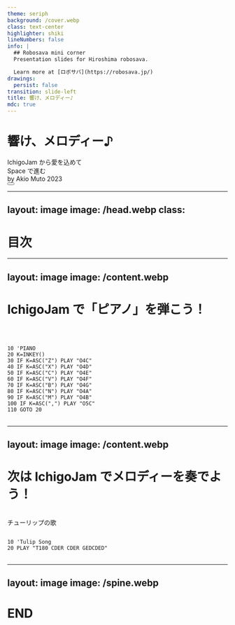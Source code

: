 ```yaml
---
theme: seriph
background: /cover.webp
class: text-center
highlighter: shiki
lineNumbers: false
info: |
  ## Robosava mini corner
  Presentation slides for Hiroshima robosava.

  Learn more at [ロボサバ](https://robosava.jp/)
drawings:
  persist: false
transition: slide-left
title: 響け、メロディー♪
mdc: true
---
```


# 響け、メロディー♪

<div class="text-2xl">IchigoJam から愛を込めて</div>

<div class="pt-12">
  <span @click="$slidev.nav.next" class="text-4xl px-2 py-1 rounded cursor-pointer" hover="bg-white bg-opacity-10">
    Space で進む <carbon:arrow-right class="inline"/>
  </span>
</div>

<div class="absolute bottom-8">
  by Akio Muto 2023
</div>

<div class="abs-br m-6 flex gap-2">
  <button @click="$slidev.nav.openInEditor()" title="Open in Editor" class="text-xl slidev-icon-btn opacity-50 !border-none !hover:text-white">
    <carbon:edit />
  </button>
  <a href="https://github.com/Marukome0743/IchigoJam" target="_blank" alt="GitHub" title="Open in GitHub"
    class="text-xl slidev-icon-btn opacity-50 !border-none !hover:text-white">
    <carbon-logo-github />
  </a>
</div>

---
layout: image
image: /head.webp
class: 
---

# 目次
<Toc class="text-5xl text-black font-bold" maxDepth="1"></Toc>
 
---
layout: image
image: /content.webp
---

# IchigoJam で「ピアノ」を弾こう！

<br>

<pre>
<code class="lang-ichigojam">                           
10 'PIANO                   
20 K=INKEY()                
30 IF K=ASC("Z") PLAY "O4C" 
40 IF K=ASC("X") PLAY "O4D" 
50 IF K=ASC("C") PLAY "O4E" 
60 IF K=ASC("V") PLAY "O4F" 
70 IF K=ASC("B") PLAY "O4G" 
80 IF K=ASC("N") PLAY "O4A" 
90 IF K=ASC("M") PLAY "O4B" 
100 IF K=ASC(",") PLAY "O5C"
110 GOTO 20                
</code>
</pre>

---
layout: image
image: /content.webp
---

# 次は IchigoJam でメロディーを奏でよう！

<br>
<div class="text-4xl text-pink m-2">
  チューリップの歌
</div>
<pre>
<code class="lang-ichigojam">                                
10 'Tulip Song                   
20 PLAY "T180 CDER CDER GEDCDED"
</code>
</pre>

---
layout: image
image: /spine.webp
---

# END